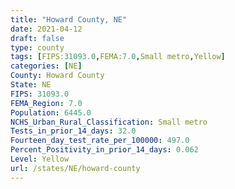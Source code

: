 ```yaml
---
title: "Howard County, NE"
date: 2021-04-12
draft: false
type: county
tags: [FIPS:31093.0,FEMA:7.0,Small metro,Yellow]
categories: [NE]
County: Howard County
State: NE
FIPS: 31093.0
FEMA_Region: 7.0
Population: 6445.0
NCHS_Urban_Rural_Classification: Small metro
Tests_in_prior_14_days: 32.0
Fourteen_day_test_rate_per_100000: 497.0
Percent_Positivity_in_prior_14_days: 0.062
Level: Yellow
url: /states/NE/howard-county
---
```



